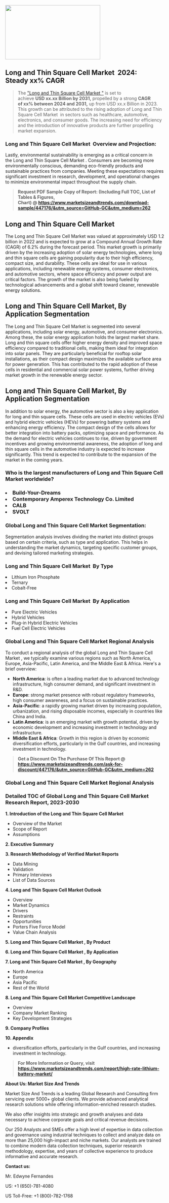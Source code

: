 <p><img class="alignnone size-medium wp-image-20088" src="https://ffe5etoiles.com/wp-content/uploads/2024/12/MST1-300x171.png" alt="" width="300" height="171" /></p><h2 id="ember46" class="ember-view reader-text-block__heading-2">Long and Thin Square Cell Market &nbsp;2024: Steady&nbsp;xx% CAGR</h2><blockquote id="ember47" class="ember-view reader-text-block__blockquote">The&nbsp;<a class="app-aware-link " href="https://www.marketsizeandtrends.com/download-sample/447176/&utm_source=GitHub-GC&utm_medium=262" target="_blank" data-test-app-aware-link="">"Long and Thin Square Cell Market "</a>&nbsp;is set to achieve&nbsp;<strong>USD&nbsp;xx.xx&nbsp;Billion by 2031,</strong>&nbsp;propelled by a strong&nbsp;<strong>CAGR of&nbsp;xx% between 2024 and 2031,</strong>&nbsp;up from USD xx.x Billion in 2023. This growth can be attributed to the rising adoption of&nbsp;Long and Thin Square Cell Market &nbsp;in sectors such as healthcare, automotive, electronics, and consumer goods. The increasing need for efficiency and the introduction of innovative products are further propelling market expansion.</blockquote><h3 id="ember48" class="ember-view reader-text-block__heading-3">Long and Thin Square Cell Market &nbsp;Overview and Projection:</h3><p id="ember49" class="ember-view reader-text-block__paragraph">Lastly, environmental sustainability is emerging as a critical concern in the&nbsp;Long and Thin Square Cell Market . Consumers are becoming more environmentally conscious, demanding eco-friendly products and sustainable practices from companies. Meeting these expectations requires significant investment in research, development, and operational changes to minimize environmental impact throughout the supply chain.</p><blockquote id="ember50" class="ember-view reader-text-block__blockquote"><strong>Request PDF Sample Copy of Report: (Including Full TOC, List of Tables &amp; Figures, Chart)&nbsp;@&nbsp;<strong><a href="https://www.marketsizeandtrends.com/download-sample/447176/&utm_source=GitHub-GC&utm_medium=262" target="_blank">https://www.marketsizeandtrends.com/download-sample/447176/&utm_source=GitHub-GC&utm_medium=262</a></strong></strong></blockquote><h3 class=""> <h2>Long and Thin Square Cell Market</h2><p>The Long and Thin Square Cell Market was valued at approximately USD 1.2 billion in 2022 and is expected to grow at a Compound Annual Growth Rate (CAGR) of 6.2% during the forecast period. This market growth is primarily driven by the increasing adoption of solar energy technologies, where long and thin square cells are gaining popularity due to their high efficiency, compact size, and durability. These cells are ideal for use in various applications, including renewable energy systems, consumer electronics, and automotive sectors, where space efficiency and power output are critical factors. The growth of the market is also being fueled by technological advancements and a global shift toward cleaner, renewable energy solutions.</p><h2>Long and Thin Square Cell Market, By Application Segmentation</h2><p>The Long and Thin Square Cell Market is segmented into several applications, including solar energy, automotive, and consumer electronics. Among these, the solar energy application holds the largest market share. Long and thin square cells offer higher energy density and improved space efficiency compared to traditional cells, making them ideal for integration into solar panels. They are particularly beneficial for rooftop solar installations, as their compact design maximizes the available surface area for power generation. This has contributed to the rapid adoption of these cells in residential and commercial solar power systems, further driving market growth in the renewable energy sector.</p><h2>Long and Thin Square Cell Market, By Application Segmentation</h2><p>In addition to solar energy, the automotive sector is also a key application for long and thin square cells. These cells are used in electric vehicles (EVs) and hybrid electric vehicles (HEVs) for powering battery systems and enhancing energy efficiency. The compact design of the cells allows for better integration into battery packs, optimizing space and performance. As the demand for electric vehicles continues to rise, driven by government incentives and growing environmental awareness, the adoption of long and thin square cells in the automotive industry is expected to increase significantly. This trend is expected to contribute to the expansion of the market in the coming years.</p></h3><h3 id="" class="">Who is the largest manufacturers of&nbsp;Long and Thin Square Cell Market worldwide?</h3><h3 class=""></Li><Li>Build-Your-Dreams</Li><Li> Contemporary Amperex Technology Co. Limited</Li><Li> CALB</Li><Li> SVOLT</h3><h3 id="ember53" class="ember-view reader-text-block__heading-3">Global&nbsp;Long and Thin Square Cell Market Segmentation:</h3><p id="ember54" class="ember-view reader-text-block__paragraph">Segmentation analysis involves dividing the market into distinct groups based on certain criteria, such as type and application. This helps in understanding the market dynamics, targeting specific customer groups, and devising tailored marketing strategies.</p><h3 id="" class="">Long and Thin Square Cell Market &nbsp;By Type</h3><p></Li><Li>Lithium Iron Phosphate</Li><Li> Ternary</Li><Li> Cobalt-Free</p><h3 id="" class="">Long and Thin Square Cell Market &nbsp;By Application</h3><p class=""></Li><Li>Pure Electric Vehicles</Li><Li> Hybrid Vehicles</Li><Li> Plug-in Hybrid Electric Vehicles</Li><Li> Fuel Cell Electric Vehicles</p><h3 id="ember62" class="ember-view reader-text-block__heading-3">Global Long and Thin Square Cell Market Regional Analysis</h3><p id="ember63" class="ember-view reader-text-block__paragraph">To conduct a regional analysis of the global Long and Thin Square Cell Market , we typically examine various regions such as North America, Europe, Asia-Pacific, Latin America, and the Middle East &amp; Africa. Here's a brief overview:</p><ul><li><strong>North America</strong>: is often a leading market due to advanced technology infrastructure, high consumer demand, and significant investment in R&amp;D.</li><li><strong>Europe</strong>: strong market presence with robust regulatory frameworks, high consumer awareness, and a focus on sustainable practices.</li><li><strong>Asia-Pacific</strong>: a rapidly growing market driven by increasing population, urbanization, and rising disposable incomes, especially in countries like China and India.</li><li><strong>Latin America</strong>: is an emerging market with growth potential, driven by economic development and increasing investment in technology and infrastructure.</li><li><strong>Middle East &amp; Africa</strong>: Growth in this region is driven by economic diversification efforts, particularly in the Gulf countries, and increasing investment in technology.</li></ul><blockquote id="ember61" class="ember-view reader-text-block__blockquote"><strong>Get a Discount On The Purchase Of This Report @ <strong><a href="https://html-cleaner.com/" target="">https://www.marketsizeandtrends.com/ask-for-discount/447176/&utm_source=GitHub-GC&utm_medium=262</a></strong></strong></blockquote><h3 id="ember62" class="ember-view reader-text-block__heading-3">Global Long and Thin Square Cell Market Regional Analysis</h3><h3 id="" class="">Detailed TOC of Global Long and Thin Square Cell Market Research Report, 2023-2030</h3><p id="" class=""><strong>1. Introduction of the Long and Thin Square Cell Market </strong></p><ul><li>Overview of the Market</li><li>Scope of Report</li><li>Assumptions</li></ul><p id="" class=""><strong>2. Executive Summary</strong></p><p id="" class=""><strong>3. Research Methodology of Verified Market Reports</strong></p><ul><li>Data Mining</li><li>Validation</li><li>Primary Interviews</li><li>List of Data Sources</li></ul><p id="" class=""><strong>4. Long and Thin Square Cell Market Outlook</strong></p><ul><li>Overview</li><li>Market Dynamics</li><li>Drivers</li><li>Restraints</li><li>Opportunities</li><li>Porters Five Force Model</li><li>Value Chain Analysis</li></ul><p id="" class=""><strong>5. Long and Thin Square Cell Market , By Product</strong></p><p id="" class=""><strong>6. Long and Thin Square Cell Market , By Application</strong></p><p id="" class=""><strong>7. Long and Thin Square Cell Market , By Geography</strong></p><ul><li>North America</li><li>Europe</li><li>Asia Pacific</li><li>Rest of the World</li></ul><p id="" class=""><strong>8. Long and Thin Square Cell Market Competitive Landscape</strong></p><ul><li>Overview</li><li>Company Market Ranking</li><li>Key Development Strategies</li></ul><p id="" class=""><strong>9. Company Profiles</strong></p><p id="" class=""><strong>10. Appendix</strong></p><ul><li>diversification efforts, particularly in the Gulf countries, and increasing investment in technology.</li></ul><blockquote id="ember65" class="ember-view reader-text-block__blockquote"><strong>For More Information or Query, visit <strong><strong><a href="https://html-cleaner.com/" target="">https://www.marketsizeandtrends.com/report/high-rate-lithium-battery-market/</a></strong></strong></strong></blockquote><p id="" class=""><strong>About Us: Market Size And Trends</strong></p><p id="" class="">Market Size And Trends is a leading Global Research and Consulting firm servicing over 5000+ global clients. We provide advanced analytical research solutions while offering information-enriched research studies.</p><p id="" class="">We also offer insights into strategic and growth analyses and data necessary to achieve corporate goals and critical revenue decisions.</p><p id="" class="">Our 250 Analysts and SMEs offer a high level of expertise in data collection and governance using industrial techniques to collect and analyze data on more than 25,000 high-impact and niche markets. Our analysts are trained to combine modern data collection techniques, superior research methodology, expertise, and years of collective experience to produce informative and accurate research.</p><p id="" class=""><strong>Contact us:</strong></p><p id="" class="">Mr. Edwyne Fernandes</p><p id="" class="">US: +1 (650)-781-4080</p><p id="" class="">US Toll-Free: +1 (800)-782-1768</p>
